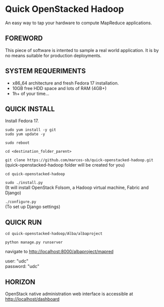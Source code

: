 Quick OpenStacked Hadoop
========================
An easy way to tap your hardware to compute MapReduce applications.

FOREWORD
--------
This piece of software is intented to sample a real world application. It is by no means suitable for production deployments.


SYSTEM REQUERIMENTS
-------------------
* x86_64 architecture and fresh Fedora 17 installation.
* 10GB free HDD space and lots of RAM (4GB+)
* 1h+ of your time...


QUICK INSTALL
-------------
Install Fedora 17.

`sudo yum install -y git`  
`sudo yum update -y`

`sudo reboot`

`cd <destination_folder_parent>`  

`git clone https://github.com/marcos-sb/quick-openstacked-hadoop.git`  
(quick-openstacked-hadoop folder will be created for you)

`cd quick-openstacked-hadoop`

`sudo ./install.py`  
(It will install OpenStack Folsom, a Hadoop virtual machine, Fabric and Django)

`./configure.py`  
(To set up Django settings)


QUICK RUN
---------
`cd quick-openstacked-hadoop/Alba/albaproject`

`python manage.py runserver`

navigate to <http://localhost:8000/albaproject/mapred>

user: "udc"  
password: "udc"


HORIZON
-------
OpenStack native administration web interface is accessible at <http://localhost/dashboard>
